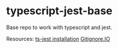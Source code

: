 # typescript-jest-base
Base repo to work with typescript and jest.

Resources:
[ts-jest installation](https://riptutorial.com/typescript/example/29207/jest--ts-jest-)
[Gitignore.IO](http://www.gitignore.io)
